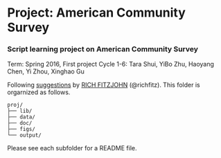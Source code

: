 # Project: American Community Survey
### Script learning project on American Community Survey

Term: Spring 2016, First project
Cycle 1-6: Tara Shui, YiBo Zhu, Haoyang Chen, Yi Zhou, Xinghao Gu

Following [suggestions](http://nicercode.github.io/blog/2013-04-05-projects/) by [RICH FITZJOHN](http://nicercode.github.io/about/#Team) (@richfitz). This folder is orgarnized as follows.

```
proj/
├── lib/
├── data/
├── doc/
├── figs/
└── output/
```

Please see each subfolder for a README file.

